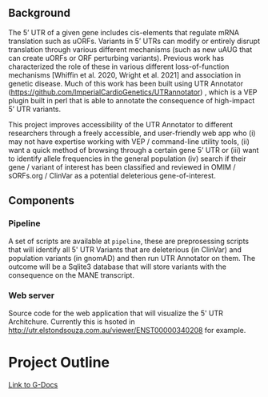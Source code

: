 
## Background 
The 5’ UTR of a given gene includes cis-elements that regulate mRNA translation such as uORFs. Variants in 5’ UTRs can modify or entirely disrupt translation through various different mechanisms (such as new uAUG that can create uORFs or ORF perturbing variants). Previous work has characterized the role of these in various different loss-of-function mechanisms [Whiffin et al. 2020, Wright et al. 2021] and association in genetic disease. Much of this work has been built using UTR Annotator (https://github.com/ImperialCardioGenetics/UTRannotator) , which is a VEP plugin built in perl that is able to annotate the consequence of high-impact 5’ UTR variants. 

This project improves accessibility of the UTR Annotator to different researchers through a freely accessible, and user-friendly web app who (i) may not have expertise working with VEP / command-line utility tools, (ii) want a quick method of browsing through a certain gene 5’ UTR or (iii) want to identify allele frequencies in the general population (iv) search if their gene / variant of interest has been classified and reviewed in OMIM / sORFs.org / ClinVar as a potential deleterious gene-of-interest. 


## Components 

### Pipeline
A set of scripts are available at `pipeline`, these are preprosessing scripts that will identify all 5' UTR Variants that are deleterious (in ClinVar) and population variants (in gnomAD) and then run UTR Annotator on them. The outcome will be a Sqlite3 database that will store variants with the consequence on the MANE transcript. 

### Web server 

Source code for the web application that will visualize the 5' UTR Architchure. Currently this is hsoted in http://utr.elstondsouza.com.au/viewer/ENST00000340208 for example. 

# Project Outline 

[Link to G-Docs](https://docs.google.com/document/d/1WE4ebzvbc31gTfx3sJxnpKygF7dRTWr-EfOEeyez06A/edit?usp=sharing)
